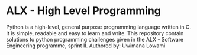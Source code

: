 # ALX - High Level Programming

Python is a high-level, general purpose programming language written in C. It is simple, readable and easy
to learn and write.
This repository contain solutions to python programming challenges given in the ALX - Software Engineering
programme, sprint II.
Authored by: Uwimana Lowami
